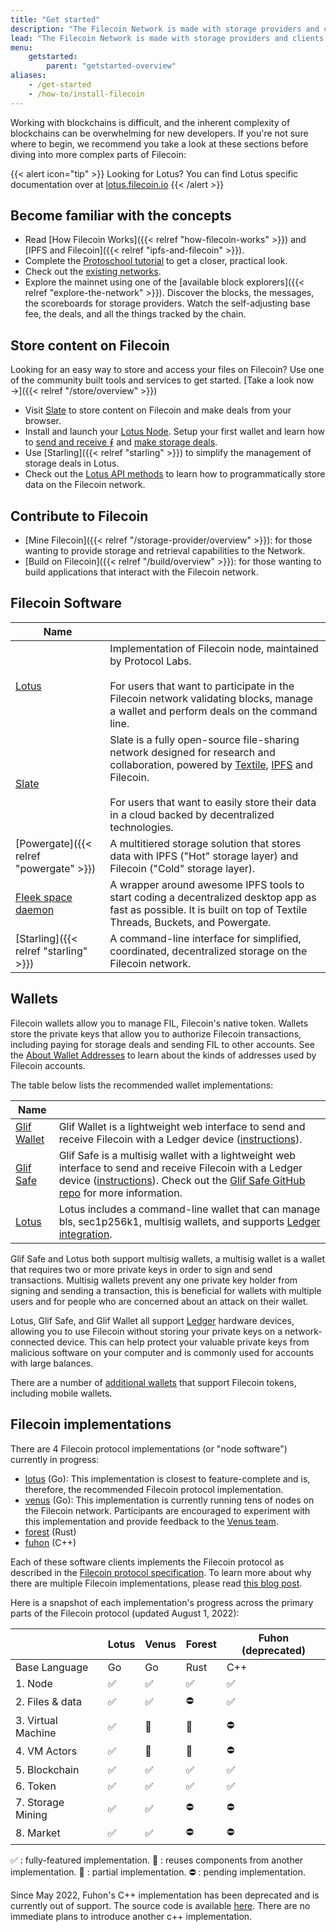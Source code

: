 ```yaml
---
title: "Get started"
description: "The Filecoin Network is made with storage providers and clients. They make deals and contribute to maintaining the Filecoin blockchain, obtaining storage services, and receiving rewards in the process. This section walks you through how to get started, build a node, and create a simple application."
lead: "The Filecoin Network is made with storage providers and clients. They make deals and contribute to maintaining the Filecoin blockchain, obtaining storage services, and receiving rewards in the process. This section walks your through how to get started, build a node, and create a simple application."
menu:
    getstarted:
        parent: "getstarted-overview"
aliases:
    - /get-started
    - /how-to/install-filecoin
---
```


Working with blockchains is difficult, and the inherent complexity of blockchains can be overwhelming for new developers. If you're not sure where to begin, we recommend you take a look at these sections before diving into more complex parts of Filecoin:

{{< alert icon="tip" >}}
Looking for Lotus? You can find Lotus specific documentation over at [lotus.filecoin.io](https://lotus.filecoin.io)
{{< /alert >}}

## Become familiar with the concepts

- Read [How Filecoin Works]({{< relref "how-filecoin-works" >}}) and [IPFS and Filecoin]({{< relref "ipfs-and-filecoin" >}}).
- Complete the [Protoschool tutorial](https://proto.school/verifying-storage-on-filecoin/) to get a closer, practical look.
- Check out the [existing networks](https://network.filecoin.io).
- Explore the mainnet using one of the [available block explorers]({{< relref "explore-the-network" >}}). Discover the blocks, the messages, the scoreboards for storage providers. Watch the self-adjusting base fee, the deals, and all the things tracked by the chain.

## Store content on Filecoin

Looking for an easy way to store and access your files on Filecoin? Use one of the community built tools and services to get started. [Take a look now →]({{< relref "/store/overview" >}})

- Visit [Slate](https://slate.host/) to store content on Filecoin and make deals from your browser.
- Install and launch your [Lotus Node](https://lotus.filecoin.io). Setup your first wallet and learn how to [send and receive ⨎](https://lotus.filecoin.io/docs/set-up/manage-fil/) and [make storage deals](https://lotus.filecoin.io/docs/storage-providers/manage-storage-deals/).
- Use [Starling]({{< relref "starling" >}}) to simplify the management of storage deals in Lotus.
- Check out the [Lotus API methods](https://lotus.filecoin.io/docs/apis/json-rpc/) to learn how to programmatically store data on the Filecoin network.

## Contribute to Filecoin

- [Mine Filecoin]({{< relref "/storage-provider/overview" >}}): for those wanting to provide storage and retrieval capabilities to the Network.
- [Build on Filecoin]({{< relref "/build/overview" >}}): for those wanting to build applications that interact with the Filecoin network.

## Filecoin Software

| Name                                                             |                                                                                                                                                                                                                                                                                         |
| ---------------------------------------------------------------- | --------------------------------------------------------------------------------------------------------------------------------------------------------------------------------------------------------------------------------------------------------------------------------------- |
| [Lotus](https://lotus.filecoin.io)                                         | Implementation of Filecoin node, maintained by Protocol Labs. <br /><br />For users that want to participate in the Filecoin network validating blocks, manage a wallet and perform deals on the command line.                                                                            |
| [Slate](https://slate.host/)                                       | Slate is a fully open-source file-sharing network designed for research and collaboration, powered by [Textile](https://textile.io), [IPFS](https://ipfs.io) and Filecoin. <br /><br /> For users that want to easily store their data in a cloud backed by decentralized technologies. |
| [Powergate]({{< relref "powergate" >}})                               | A multitiered storage solution that stores data with IPFS ("Hot" storage layer) and Filecoin ("Cold" storage layer).                                                                                                                                                                    |
| [Fleek space daemon](https://blog.fleek.co/posts/daemon-release) | A wrapper around awesome IPFS tools to start coding a decentralized desktop app as fast as possible. It is built on top of Textile Threads, Buckets, and Powergate.                                                                                                                      |
| [Starling]({{< relref "starling" >}})                                 | A command-line interface for simplified, coordinated, decentralized storage on the Filecoin network.                                                                                                                                                                                    |

## Wallets

Filecoin wallets allow you to manage FIL, Filecoin's native token. Wallets store the private keys that allow you to authorize Filecoin transactions, including paying for storage deals and sending FIL to other accounts. See the [About Wallet Addresses](https://lotus.filecoin.io/docs/set-up/manage-fil) to learn about the kinds of addresses used by Filecoin accounts.

The table below lists the recommended wallet implementations:

| Name                                             |                                                                                                                                                                                             |
| ------------------------------------------------ | ------------------------------------------------------------------------------------------------------------------------------------------------------------------------------------------- |
| [Glif Wallet](https://wallet.glif.io/) | Glif Wallet is a lightweight web interface to send and receive Filecoin with a Ledger device ([instructions](https://reading.supply/@glif/install-the-filecoin-app-on-your-ledger-device-y33vhX)).|
| [Glif Safe](https://safe.glif.io/) | Glif Safe is a multisig wallet with a lightweight web interface to send and receive Filecoin with a Ledger device ([instructions](https://reading.supply/@glif/install-the-filecoin-app-on-your-ledger-device-y33vhX)). Check out the [Glif Safe GitHub repo](https://github.com/glifio/safe) for more information.|
| [Lotus](https://lotus.filecoin.io)                         | Lotus includes a command-line wallet that can manage bls, sec1p256k1, multisig wallets, and supports [Ledger integration](https://lotus.filecoin.io/docs/set-up/manage-fil/#ledger).|

Glif Safe and Lotus both support multisig wallets, a multisig wallet is a wallet that requires two or more private keys in order to sign and send transactions. Multisig wallets prevent any one private key holder from signing and sending a transaction, this is beneficial for wallets with multiple users and for people who are concerned about an attack on their wallet.

Lotus, Glif Safe, and Glif Wallet all support [Ledger](https://www.ledger.com/) hardware devices, allowing you to use Filecoin without storing your private keys on a network-connected device. This can help protect your valuable private keys from malicious software on your computer and is commonly used for accounts with large balances.

There are a number of [additional wallets](https://docs.filecoin.io/reference/#other-wallets) that support Filecoin tokens, including mobile wallets.

## Filecoin implementations

There are 4 Filecoin protocol implementations (or "node software") currently in progress:

- [lotus](https://github.com/filecoin-project/lotus/) (Go): This implementation is closest to feature-complete and is, therefore, the recommended Filecoin protocol implementation.
- [venus](https://github.com/filecoin-project/venus) (Go): This implementation is currently running tens of nodes on the Filecoin network. Participants are encouraged to experiment with this implementation and provide feedback to the [Venus team](https://filecoinproject.slack.com/archives/CEHHJNJS3). 
- [forest](https://github.com/chainsafe/forest) (Rust)
- [fuhon](https://github.com/filecoin-project/cpp-filecoin) (C++)

Each of these software clients implements the Filecoin protocol as described in the [Filecoin protocol specification](https://filecoin-project.github.io/specs). To learn more about why there are multiple Filecoin implementations, please read [this blog post](https://filecoin.io/blog/announcing-filecoin-implementations-in-rust-and-c++/).

Here is a snapshot of each implementation's progress across the primary parts of the Filecoin protocol (updated August 1, 2022):

|                    | Lotus | Venus | Forest | Fuhon (deprecated)|
| ------------------ | ----- | ----- | ------ | ----- |
| Base Language      | Go    | Go    | Rust   | C++  |
| 1. Node            | ✅    | ✅    | ✅     | ✅    |
| 2. Files & data    | ✅    | ✅    | ⛔️     | ✅    |
| 3. Virtual Machine | ✅    | 🔄    | 🔄     | ⛔️    |
| 4. VM Actors       | ✅    | 🔄    | 🔄     | ⛔️    |
| 5. Blockchain      | ✅    | ✅    | ✅     | ✅    |
| 6. Token           | ✅    | ✅    | ✅     | ✅    |
| 7. Storage Mining  | ✅    | ✅    | ⛔️     | ⛔️    |
| 8. Market          | ✅    | ✅    | ⛔️     | ⛔️    |

✅ : fully-featured implementation. 
🔄 : reuses components from another implementation. 
🔶 : partial implementation. 
⛔️ : pending implementation. 

Since May 2022, Fuhon's C++ implementation has been deprecated and is currently out of support. The source code is available [here](https://github.com/filecoin-project/cpp-filecoin). There are no immediate plans to introduce another c++ implementation.
